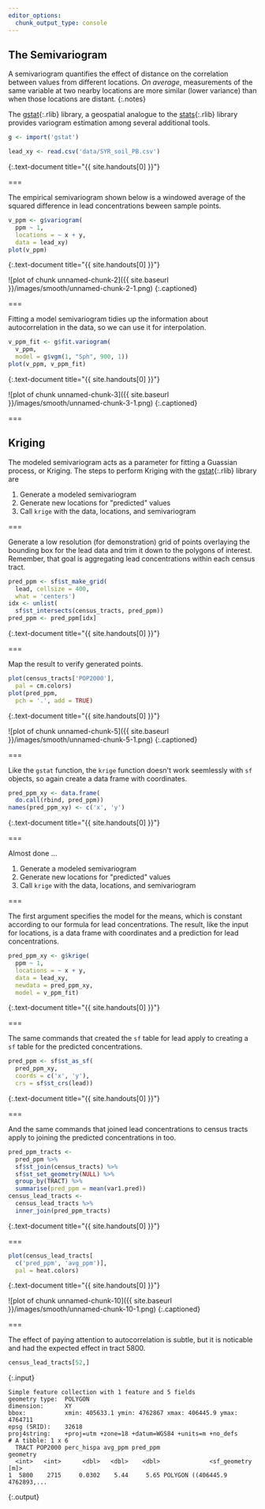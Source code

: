 ```yaml
---
editor_options: 
  chunk_output_type: console
---
```

    
## The Semivariogram

A semivariogram quantifies the effect of distance on the correlation between
values from different locations. *On average*, measurements of the same variable
at two nearby locations are more similar (lower variance) than when those locations
are distant.
{:.notes}

The [gstat](){:.rlib} library, a geospatial analogue to the [stats](){:.rlib}
library provides variogram estimation among several additional tools.


~~~r
g <- import('gstat')

lead_xy <- read.csv('data/SYR_soil_PB.csv')
~~~
{:.text-document title="{{ site.handouts[0] }}"}


===

The empirical semivariogram shown below is a windowed average of the squared
difference in lead concentrations beween sample points.


~~~r
v_ppm <- g$variogram(
  ppm ~ 1,
  locations = ~ x + y,
  data = lead_xy)
plot(v_ppm)
~~~
{:.text-document title="{{ site.handouts[0] }}"}

![plot of chunk unnamed-chunk-2]({{ site.baseurl }}/images/smooth/unnamed-chunk-2-1.png)
{:.captioned}


===

Fitting a model semivariogram tidies up the information about autocorrelation
in the data, so we can use it for interpolation.


~~~r
v_ppm_fit <- g$fit.variogram(
  v_ppm,
  model = g$vgm(1, "Sph", 900, 1))
plot(v_ppm, v_ppm_fit)
~~~
{:.text-document title="{{ site.handouts[0] }}"}

![plot of chunk unnamed-chunk-3]({{ site.baseurl }}/images/smooth/unnamed-chunk-3-1.png)
{:.captioned}


===

## Kriging

The modeled semivariogram acts as a parameter for fitting a Guassian process, or
Kriging. The steps to perform Kriging with the [gstat](){:.rlib} library are

1. Generate a modeled semivariogram
1. Generate new locations for "predicted" values
1. Call `krige` with the data, locations, and semivariogram

===

Generate a low resolution (for demonstration) grid of points overlaying the
bounding box for the lead data and trim it down to the polygons of interest.
Remember, that goal is aggregating lead concentrations within each census tract.


~~~r
pred_ppm <- sf$st_make_grid(
  lead, cellsize = 400,
  what = 'centers')
idx <- unlist(
  sf$st_intersects(census_tracts, pred_ppm))
pred_ppm <- pred_ppm[idx]
~~~
{:.text-document title="{{ site.handouts[0] }}"}


===

Map the result to verify generated points.


~~~r
plot(census_tracts['POP2000'],
  pal = cm.colors)
plot(pred_ppm,
  pch = '.', add = TRUE)
~~~
{:.text-document title="{{ site.handouts[0] }}"}

![plot of chunk unnamed-chunk-5]({{ site.baseurl }}/images/smooth/unnamed-chunk-5-1.png)
{:.captioned}


===

Like the `gstat` function, the `krige` function doesn't work seemlessly with
`sf` objects, so again create a data frame with coordinates.


~~~r
pred_ppm_xy <- data.frame(
  do.call(rbind, pred_ppm))
names(pred_ppm_xy) <- c('x', 'y')
~~~
{:.text-document title="{{ site.handouts[0] }}"}


===

Almost done ...

1. Generate a modeled semivariogram
1. Generate new locations for "predicted" values
1. Call `krige` with the data, locations, and semivariogram

===

The first argument specifies the model for the means, which is constant according to our 
formula for lead concentrations. The result, like the input for locations, is
a data frame with coordinates and a prediction for lead concentrations.


~~~r
pred_ppm_xy <- g$krige(
  ppm ~ 1,
  locations = ~ x + y,
  data = lead_xy,
  newdata = pred_ppm_xy,
  model = v_ppm_fit)
~~~
{:.text-document title="{{ site.handouts[0] }}"}


===

The same commands that created the `sf` table for lead apply to creating a `sf`
table for the predicted concentrations.


~~~r
pred_ppm <- sf$st_as_sf(
  pred_ppm_xy,
  coords = c('x', 'y'),
  crs = sf$st_crs(lead))
~~~
{:.text-document title="{{ site.handouts[0] }}"}


===

And the same commands that joined lead concentrations to census tracts apply to
joining the predicted concentrations in too.


~~~r
pred_ppm_tracts <-
  pred_ppm %>%
  sf$st_join(census_tracts) %>%
  sf$st_set_geometry(NULL) %>%
  group_by(TRACT) %>%
  summarise(pred_ppm = mean(var1.pred))
census_lead_tracts <- 
  census_lead_tracts %>%
  inner_join(pred_ppm_tracts)
~~~
{:.text-document title="{{ site.handouts[0] }}"}


===


~~~r
plot(census_lead_tracts[
  c('pred_ppm', 'avg_ppm')],
  pal = heat.colors)
~~~
{:.text-document title="{{ site.handouts[0] }}"}

![plot of chunk unnamed-chunk-10]({{ site.baseurl }}/images/smooth/unnamed-chunk-10-1.png)
{:.captioned}


===

The effect of paying attention to autocorrelation is subtle, but it is noticable and had the expected effect in tract 5800.


~~~r
census_lead_tracts[52,]
~~~
{:.input}

~~~
Simple feature collection with 1 feature and 5 fields
geometry type:  POLYGON
dimension:      XY
bbox:           xmin: 405633.1 ymin: 4762867 xmax: 406445.9 ymax: 4764711
epsg (SRID):    32618
proj4string:    +proj=utm +zone=18 +datum=WGS84 +units=m +no_defs
# A tibble: 1 x 6
  TRACT POP2000 perc_hispa avg_ppm pred_ppm                       geometry
  <int>   <int>      <dbl>   <dbl>    <dbl>              <sf_geometry [m]>
1  5800    2715     0.0302    5.44     5.65 POLYGON ((406445.9 4762893,...
~~~
{:.output}

